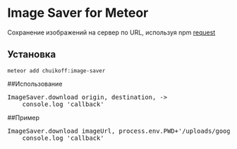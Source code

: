# Image Saver for Meteor
Сохранение изображений на сервер по URL, используя npm [request](https://www.npmjs.com/package/request)

## Установка
```
meteor add chuikoff:image-saver
```

##Использование

<pre>
ImageSaver.download origin, destination, ->
	console.log 'callback'
</pre>

##Пример

<pre>
ImageSaver.download imageUrl, process.env.PWD+'/uploads/google.png', ->
	console.log 'callback'
</pre>
